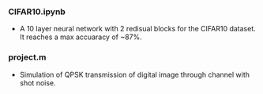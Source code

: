### CIFAR10.ipynb
- A 10 layer neural network with 2 redisual blocks for the CIFAR10 dataset. It reaches a max accuaracy of ~87%.

### project.m
- Simulation of QPSK transmission of digital image through channel with shot noise.
